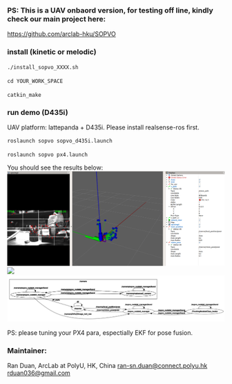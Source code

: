 ### PS: This is a UAV onbaord version, for testing off line, kindly check our main project here: 
https://github.com/arclab-hku/SOPVO

### install (kinetic or melodic)
````
./install_sopvo_XXXX.sh

cd YOUR_WORK_SPACE

catkin_make
````

### run demo (D435i)
UAV platform: lattepanda + D435i. Please install realsense-ros first.

````
roslaunch sopvo sopvo_d435i.launch

roslaunch sopvo px4.launch
````

You should see the results below:
<img src="results/rviz.png" width="600"> <br />
<img src="results/sopvo_onboard.gif" width="600"> <br />
<img src="results/qt_graph.png" width="600"> <br />

PS: please tuning your PX4 para, espectially EKF for pose fusion.

### Maintainer:

Ran Duan, ArcLab at PolyU, HK, China
ran-sn.duan@connect.polyu.hk
rduan036@gmail.com
